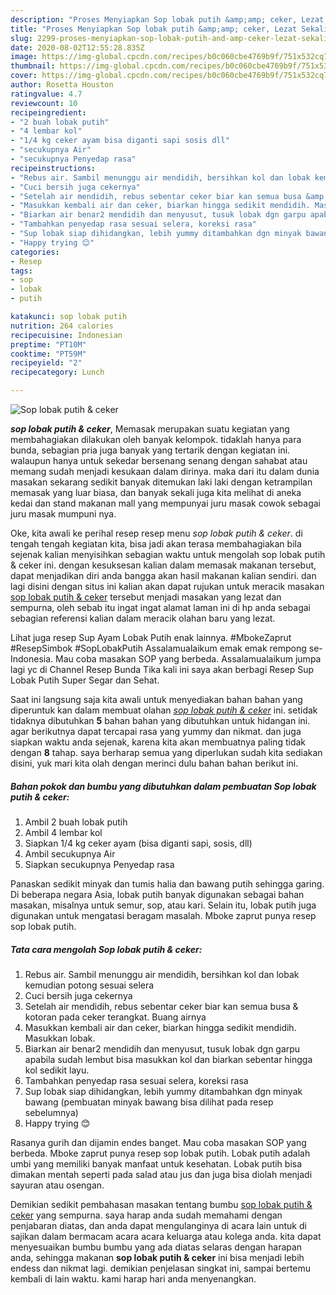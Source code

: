 ```yaml
---
description: "Proses Menyiapkan Sop lobak putih &amp;amp; ceker, Lezat Sekali"
title: "Proses Menyiapkan Sop lobak putih &amp;amp; ceker, Lezat Sekali"
slug: 2299-proses-menyiapkan-sop-lobak-putih-and-amp-ceker-lezat-sekali
date: 2020-08-02T12:55:28.835Z
image: https://img-global.cpcdn.com/recipes/b0c060cbe4769b9f/751x532cq70/sop-lobak-putih-ceker-foto-resep-utama.jpg
thumbnail: https://img-global.cpcdn.com/recipes/b0c060cbe4769b9f/751x532cq70/sop-lobak-putih-ceker-foto-resep-utama.jpg
cover: https://img-global.cpcdn.com/recipes/b0c060cbe4769b9f/751x532cq70/sop-lobak-putih-ceker-foto-resep-utama.jpg
author: Rosetta Houston
ratingvalue: 4.7
reviewcount: 10
recipeingredient:
- "2 buah lobak putih"
- "4 lembar kol"
- "1/4 kg ceker ayam bisa diganti sapi sosis dll"
- "secukupnya Air"
- "secukupnya Penyedap rasa"
recipeinstructions:
- "Rebus air. Sambil menunggu air mendidih, bersihkan kol dan lobak kemudian potong sesuai selera"
- "Cuci bersih juga cekernya"
- "Setelah air mendidih, rebus sebentar ceker biar kan semua busa &amp; kotoran pada ceker terangkat. Buang airnya"
- "Masukkan kembali air dan ceker, biarkan hingga sedikit mendidih. Masukkan lobak."
- "Biarkan air benar2 mendidih dan menyusut, tusuk lobak dgn garpu apabila sudah lembut bisa masukkan kol dan biarkan sebentar hingga kol sedikit layu."
- "Tambahkan penyedap rasa sesuai selera, koreksi rasa"
- "Sup lobak siap dihidangkan, lebih yummy ditambahkan dgn minyak bawang (pembuatan minyak bawang bisa dilihat pada resep sebelumnya)"
- "Happy trying 😊"
categories:
- Resep
tags:
- sop
- lobak
- putih

katakunci: sop lobak putih 
nutrition: 264 calories
recipecuisine: Indonesian
preptime: "PT10M"
cooktime: "PT59M"
recipeyield: "2"
recipecategory: Lunch

---
```



![Sop lobak putih &amp; ceker](https://img-global.cpcdn.com/recipes/b0c060cbe4769b9f/751x532cq70/sop-lobak-putih-ceker-foto-resep-utama.jpg)

<b><i>sop lobak putih &amp; ceker</i></b>, Memasak merupakan suatu kegiatan yang membahagiakan dilakukan oleh banyak kelompok. tidaklah hanya para bunda, sebagian pria juga banyak yang tertarik dengan kegiatan ini. walaupun hanya untuk sekedar bersenang senang dengan sahabat atau memang sudah menjadi kesukaan dalam dirinya. maka dari itu dalam dunia masakan sekarang sedikit banyak ditemukan laki laki dengan ketrampilan memasak yang luar biasa, dan banyak sekali juga kita melihat di aneka kedai dan stand makanan mall yang mempunyai juru masak cowok sebagai juru masak mumpuni nya.

Oke, kita awali ke perihal resep resep menu <i>sop lobak putih &amp; ceker</i>. di tengah tengah kegiatan kita, bisa jadi akan terasa membahagiakan bila sejenak kalian menyisihkan sebagian waktu untuk mengolah sop lobak putih &amp; ceker ini. dengan kesuksesan kalian dalam memasak makanan tersebut, dapat menjadikan diri anda bangga akan hasil makanan kalian sendiri. dan lagi disini dengan situs ini kalian akan dapat rujukan untuk meracik masakan <u>sop lobak putih &amp; ceker</u> tersebut menjadi masakan yang lezat dan sempurna, oleh sebab itu ingat ingat alamat laman ini di hp anda sebagai sebagian referensi kalian dalam meracik olahan baru yang lezat.

Lihat juga resep Sup Ayam Lobak Putih enak lainnya. #MbokeZaprut #ResepSimbok #SopLobakPutih Assalamualaikum emak emak rempong se-Indonesia. Mau coba masakan SOP yang berbeda. Assalamualaikum jumpa lagi yc di Channel Resep Bunda Tika kali ini saya akan berbagi Resep Sup Lobak Putih Super Segar dan Sehat.


Saat ini langsung saja kita awali untuk menyediakan bahan bahan yang diperuntuk kan dalam membuat olahan <u><i>sop lobak putih &amp; ceker</i></u> ini. setidak tidaknya dibutuhkan <b>5</b> bahan bahan yang dibutuhkan untuk hidangan ini. agar berikutnya dapat tercapai rasa yang yummy dan nikmat. dan juga siapkan waktu anda sejenak, karena kita akan membuatnya paling tidak dengan <b>8</b> tahap. saya berharap semua yang diperlukan sudah kita sediakan disini, yuk mari kita olah dengan merinci dulu bahan bahan berikut ini.

<!--inarticleads1-->

##### Bahan pokok dan bumbu yang dibutuhkan dalam pembuatan Sop lobak putih &amp; ceker:

1. Ambil 2 buah lobak putih
1. Ambil 4 lembar kol
1. Siapkan 1/4 kg ceker ayam (bisa diganti sapi, sosis, dll)
1. Ambil secukupnya Air
1. Siapkan secukupnya Penyedap rasa


Panaskan sedikit minyak dan tumis halia dan bawang putih sehingga garing. Di beberapa negara Asia, lobak putih banyak digunakan sebagai bahan masakan, misalnya untuk semur, sop, atau kari. Selain itu, lobak putih juga digunakan untuk mengatasi beragam masalah. Mboke zaprut punya resep sop lobak putih. 

<!--inarticleads2-->

##### Tata cara mengolah Sop lobak putih &amp; ceker:

1. Rebus air. Sambil menunggu air mendidih, bersihkan kol dan lobak kemudian potong sesuai selera
1. Cuci bersih juga cekernya
1. Setelah air mendidih, rebus sebentar ceker biar kan semua busa &amp; kotoran pada ceker terangkat. Buang airnya
1. Masukkan kembali air dan ceker, biarkan hingga sedikit mendidih. Masukkan lobak.
1. Biarkan air benar2 mendidih dan menyusut, tusuk lobak dgn garpu apabila sudah lembut bisa masukkan kol dan biarkan sebentar hingga kol sedikit layu.
1. Tambahkan penyedap rasa sesuai selera, koreksi rasa
1. Sup lobak siap dihidangkan, lebih yummy ditambahkan dgn minyak bawang (pembuatan minyak bawang bisa dilihat pada resep sebelumnya)
1. Happy trying 😊


Rasanya gurih dan dijamin endes banget. Mau coba masakan SOP yang berbeda. Mboke zaprut punya resep sop lobak putih. Lobak putih adalah umbi yang memiliki banyak manfaat untuk kesehatan. Lobak putih bisa dimakan mentah seperti pada salad atau jus dan juga bisa diolah menjadi sayuran atau osengan. 

Demikian sedikit pembahasan masakan tentang bumbu <u>sop lobak putih &amp; ceker</u> yang sempurna. saya harap anda sudah memahami dengan penjabaran diatas, dan anda dapat mengulanginya di acara lain untuk di sajikan dalam bermacam acara acara keluarga atau kolega anda. kita dapat menyesuaikan bumbu bumbu yang ada diatas selaras dengan harapan anda, sehingga makanan <b>sop lobak putih &amp; ceker</b> ini bisa menjadi lebih endess dan nikmat lagi. demikian penjelasan singkat ini, sampai bertemu kembali di lain waktu. kami harap hari anda menyenangkan.
